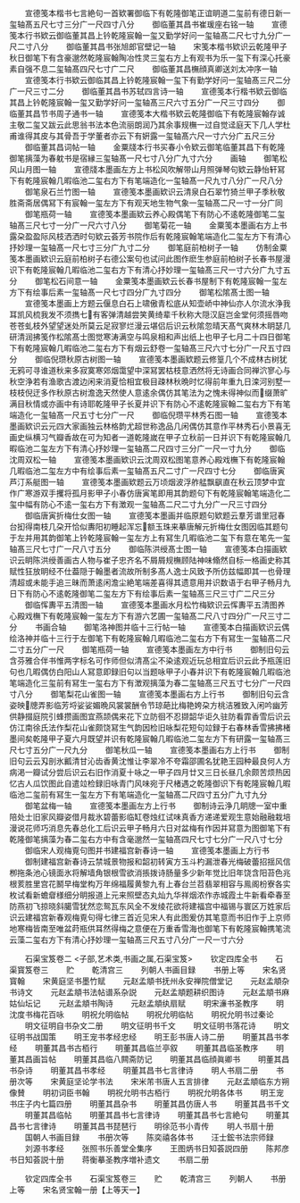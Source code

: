 <!-- { "loadSidebar": true } -->
　　宣德笺本楷书七言絶句一首欵署御临下有乾隆御笔正谊眀道二玺前有德日新一玺轴髙五尺七寸三分广一尺四寸八分
　　御临董其昌书崔瑗座右铭一轴
　　宣德笺本行书欵云御临董其昌上钤乾隆宸翰一玺又勤学好问一玺轴髙二尺七寸九分广一尺二寸八分
　　御临董其昌书张旭郎官壁记一轴
　　宋笺本楷书欵识云乾隆甲子秋日御笔下有含豪邈然乾隆宸翰陶冶性灵三玺右方上有观书为乐一玺下有深心托豪素自强不息二玺轴髙四尺七寸广二尺
　　御临董其昌橅顔真卿送刘太冲序一轴
　　宣德笺本行书欵云御临其昌上钤乾隆宸翰一玺下有勤学好问一玺轴髙三尺二分广一尺三寸二分
　　御临董其昌书苏轼四言诗一轴
　　宣德笺本行楷书欵云御临其昌上钤乾隆宸翰一玺又勤学好问一玺轴髙三尺六寸五分广一尺三寸四分
　　御临董其昌节书周子通书一轴
　　宣德笺本大楷书欵云乾隆御临下有乾隆宸翰存诚主敬二玺又跋云此思翁书法本色流丽朗润乃其余事规橅一过自觉迳庭天下几人学杜甫谁得其皮与其骨吾于学董者亦云下有姸露一玺轴髙六尺一寸六分广五尺三分
　　御临董其昌词帖一轴
　　金粟牋本行书买春小令欵云御笔临董其昌下有乾隆御笔摛藻为春躭书是宿縁三玺轴髙一尺七寸八分广九寸六分
　　画轴
　　御笔松风山月图一轴
　　宣德牋本墨画左方上书松风吹解带山月照弹琴句欵云静怡轩冩下有乾隆宸翰几暇临池二玺右方下有笔端造化一玺轴髙一尺九寸八分广一尺八分
　　御笔泉石兰竹图一轴
　　宣德笺本墨画欵识云清泉白石翠竹猗兰甲子季秋敬胜斋斋居偶冩下有宸翰一玺左方下有观天地生物气象一玺轴髙二尺一寸一分广同
　　御笔瓶荷一轴
　　宣德笺本墨画欵云养心殿偶笔下有防心不逺乾隆御笔二玺轴髙三尺七寸一分广一尺六寸八分
　　御笔菊花一轴
　　金粟笺本墨画右方上书露朶盈盈际风枝洒洒时句欵云荟芳书院作后有乾隆宸翰笔端造化二玺左方下有清心抒妙理一玺轴髙一尺七寸三分广九寸二分
　　御笔庭前柏树子一轴
　　仿制金粟笺本墨画欵识云庭前柏树子右德公案句也试问此图作麽生参庭前柏树子长春书屋漫识下有乾隆宸翰几暇临池二玺右方下有清心抒妙理一玺轴髙三尺一寸六分广九寸五分
　　御笔松石间意一轴
　　金粟笺本墨画欵云长春书屋制下有乾隆宸翰一玺左方下有绘事后素一玺轴髙一尺七寸四分广九寸四分
　　御笔松隂髙士图一轴
　　宣德笺本墨画上方题云偃息白石上啸傲青松底从知壶峤中神仙亦人尔流水浄我耳凯风梳我发不须擕七有客弹清越尝笑黄绮辈千秋称大隠汉庭岂金堂何须摇唇吻苍苍虬枝外望望迷处所莫云足寂寥烂漫云堪侣后识云秋隂忽晴天髙气爽林木眀瑟几研清润拂笺作松隂髙士图觉寒涛满空与鸣泉相和声出纸上也甲子七月二十四日御笔下有乾隆宸翰几暇临池二玺右方下有烟云舒卷一玺轴髙三尺六寸七分广一尺五寸四分
　　御临倪瓒秋原古树图一轴
　　宣德笺本墨画欵题云修篁几个不成林古树犹无鸦可寻谁道秋来多寂寞寒郊烟霭望中深冩罢枯枝意洒然将无诗画合同禅泬寥心与秋空浄若有渔歌古渡边闲来消夏恰相宜极目疎林秋晩时忆得前年重九日滦河别墅一枝枝倪迂多作秋原古树澹逸天然使人意逺余偶仿其笔法为之愧未得神似而缀萧旷满目秋情或亦画中有诗耶乾隆甲子长夏并识下有防心不逺乾隆宸翰二玺右方下有笔端造化一玺轴髙一尺五寸七分广一尺
　　御临倪瓒平林秀石图一轴
　　宣德笺本墨画欵识云元四大家画独云林格韵尤超世称逸品几闲偶仿其意作平林秀石小景喜无画史纵横习气瓣香故在可为知者一道乾隆嵗在甲子立秋前一日并识下有乾隆宸翰几暇临池二玺左方下有清心抒妙理一玺轴髙二尺四寸三分广一尺一寸九分
　　御临沈周双松一轴
　　宣德笺本墨画欵识云沈周双松图笔意养心殿戏橅下有乾隆宸翰几暇临池二玺左方中有绘事后素一玺轴髙五尺二寸广一尺四寸七分
　　御临唐寅芦汀系艇图一轴
　　宣德笺本墨画欵题云万顷烟波浮舴艋飘飖直在秋云顶梦中宜作广寒游双手攫将孤月影甲子小春仿唐寅笔即用其韵题句下有乾隆宸翰笔端造化二玺中幅有防心不逺一玺右方下有澂观一玺轴髙二尺二寸九分广一尺三寸四分
　　御临唐寅折梅仕女图一轴
　　宣德笺本墨画并临原题句欵题云羣芳谱里冠春台抝得南枝几朶开恰似夀阳初睡起浑忘额玉珠来摹唐解元折梅仕女图因临其题句于左并用其韵御笔上钤乾隆宸翰一玺左方上有冩生几暇临池二玺下有意在笔先一玺轴髙三尺七寸广一尺八寸五分
　　御临陈洪绶髙士图一轴
　　宣德笺本白描画欵识云眀陈洪绶善画古人物与崔子忠齐名不屑屑规橅顾陆神味翛然自标一格画史称其赋性狂放眀经不仕葢隠于翰墨者流故所制多髙人逸士风致予所仿兹幅即其一也骨理清超或未能手追三昧而萧逺闲澹尘絶笔端差喜得其遗意用并识数语于右甲子畅月九日下有防心不逺乾隆御笔二玺左方下有绘事后素一玺轴髙三尺三寸广二尺三分
　　御临恽夀平五清图一轴
　　宣德笺本墨画水月松竹梅欵识云恽夀平五清图养心殿戏橅下有乾隆宸翰一玺左方下有游六艺圃一玺轴髙二尺八寸四分广一尺三寸二分
　　书画合轴
　　御笔洛神图并临十三行帖一轴
　　宣德笺本白描画欵识云偶绘洛神并临十三行于左御笔下有乾隆宸翰几暇临池二玺右方下有冩生一玺轴髙二尺二寸五分广一尺
　　御笔瓶荷一轴
　　宣德笺本墨画左方中行书
　　御制旧句云含芬雅合伴书惟两字标名可作师但似清髙尘不染逺观近玩总相宜后识云此予瓶莲旧句也几暇偶仿白阳山人冩意即録旧句以当题咏甲子小春并识下有乾隆宸翰几暇临池笔端造化三玺前有冩生一玺右方下有澂观摛藻为春二玺轴髙三尺五寸七分广一尺四寸八分
　　御笔梨花山雀图一轴
　　宣德笺本墨画右方上行书
　　御制旧句云含姿映牕弄影临芳埒娑娑媚晩风裳裳酬令节琼葩比梅艳姱朶方桃洁雅致入闲吟幽芳供静掇庭院引蜂攒画图宜燕颉偶来花下立防徊不忍撷韶华讵久驻防看霏香雪后识云仿江南徐氏法作梨花山雀颇饶冩生气韵因检旧咏梨花短句竝録于右春林香雪拂拂楮墨间矣乾隆甲子夏六月既望并识有乾隆宸翰几暇临池二玺左方下有研露一玺轴髙三尺七寸五分广一尺九分
　　御笔秋瓜一轴
　　宣德笺本墨画右方上行书
　　御制旧句云云刄剖氷瓤清甘沁齿香黄沈惟让李翠冷不夸霜邵圃名犹艳王园种最良何人方病渇一瓣试分尝后识云右旧作消夏十咏之一甲子四月廿又三日长昼几余颇苦烦热因忆古人瓜饮图此自遣竝检録旧咏青门风味宛于尺楮遇之乾隆御识下有乾隆宸翰几暇临池二玺前有冩生一玺左方下有笔端造化一玺轴髙二尺四寸五分广九寸九分
　　御笔盆梅一轴
　　宣德笺本墨画左方上行书
　　御制诗云浄几眀牕一室中重陪处士旧家风瓣姿借月裁氷碧蕾影临缸卷烛红试味真香方递递爱观生意始融融栽培漫说花师巧消息先春总化工后识云甲子畅月六日对盆梅有作因并冩意为图御笔下有乾隆御笔摛藻为春二玺右方中有含毫邈然一玺轴髙四尺七寸七分广一尺八寸七分
　　御临宋人观梅覔句图并书建福宫新春诗一轴
　　宣德笺本墨画上方行书
　　御制建福宫新春诗云禁城景物报和韶初转寅方玉斗杓漏泄春光梅破蕾招揺风信栁拖条池心镜面氷将解墙角银根雪欲消掁拨诗肠量多少新年觉比旧年饶含阳苔色兆根荄胜里宫花鬭早梅堂构万年绵福履黄黎九有上春台兰苕翡翠相容与鳯阁枌寮各实枚试看新蟾睂様细分眀报道上元来照壁态丸灿九华祥烟浓作赤城霞土牛新看牵春至防燕初飞掠晓斜臈雪犹然恋鸳瓦东风全不发绫花欲将建福宫中福锡与寰区万姓家后识云建福宫新春观梅覔句得七律三首近见宋人有此图爰仿其笔意而书旧作于上京师地寒梅皆南至唯盆莳瓶供耳然得梅之意便在万重香雪海也御笔下有乾隆宸翰携笔流云藻二玺右方下有清心抒妙理一玺轴髙三尺五寸八分广一尺一寸六分






　　石渠宝笈卷二
<子部,艺术类,书画之属,石渠宝笈>
　　钦定四库全书
　　石渠寳笈卷三
　　贮
　　乾清宫三
　　列朝人书画目録
　　书册上等
　　宋名贤寳翰
　　宋黄庭坚书墨竹赋
　　元赵孟頫书抚州永安禅院僧堂记
　　元赵孟頫杂书诗文
　　元赵孟頫书法帖谱系杂説
　　元赵孟頫题耕织图诗
　　元赵孟頫书麻姑仙坛记
　　元赵孟頫书陶诗
　　元赵孟頫纨扇赋
　　明宋濓书圣教序
　　明沈度书梅花百咏
　　明祝允明临帖
　　明祝允明临帖
　　明祝允明书过秦论
　　明文征明自书杂文二册
　　明文征明书千文
　　明文征明书落花诗
　　明文征明书战国策
　　明王宠书孝经忠经
　　明王彭书唐人诗二册
　　明董其昌书孝经
　　明董其昌书古栢行
　　明董其昌临兰亭叙
　　明董其昌临圣教序
　　明董其昌画旨帖
　　明董其昌临八闗斋防记
　　明董其昌临顔眞卿书
　　明董其昌书杂诗
　　明董其昌书孝经
　　明董其昌书七言律诗
　　明人书扇二册
　　书册次等
　　宋黄庭坚论学书法
　　宋米芾书唐人五言排律
　　元赵孟頫临东方朔像賛
　　明初词臣书翰
　　明祝允明书古栢行
　　明祝允明各体书
　　明王宠书庄子内七篇四册
　　明董其昌杂书
　　明董其昌仿唐人书
　　明董其昌书千文
　　明董其昌临帖
　　明董其昌书七言律诗
　　明董其昌书七言絶句
　　明董其昌书七言律诗
　　明董其昌书琵琶行
　　明徐范书小青传
　　明人书扇十册
　　国朝人书画目録
　　书册次等
　　陈奕禧各体书
　　汪士鋐书法宗师録
　　刘源书孝经
　　张照书乐善堂全集序
　　王图炳书日知荟説四册
　　陈邦彦书日知荟説十册
　　蒋衡摹圣教序増补遗文
　　书扇二册















　　钦定四库全书
　　石渠宝笈卷三
　　贮
　　乾清宫三
　　列朝人
　　书册上等
　　宋名贤宝翰一册【上等天一】
